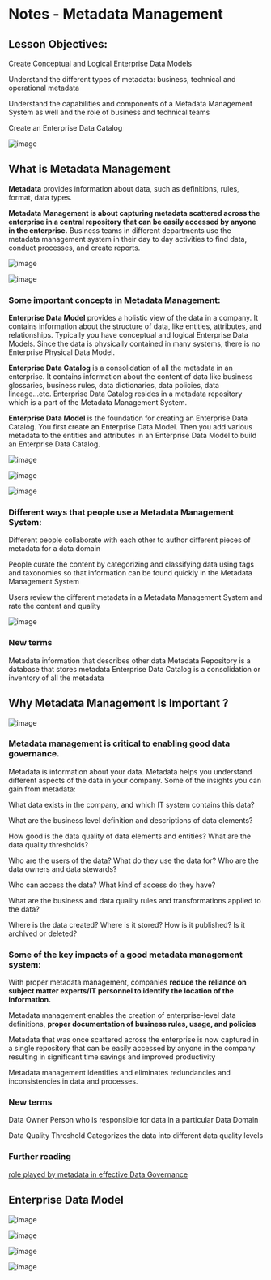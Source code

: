 # Notes - Metadata Management

## Lesson Objectives:

Create Conceptual and Logical Enterprise Data Models

Understand the different types of metadata: business, technical and operational metadata

Understand the capabilities and components of a Metadata Management System as well and the role of business and technical teams

Create an Enterprise Data Catalog

![image](https://user-images.githubusercontent.com/68102477/119624670-b8135a00-be4c-11eb-8c5e-61d21d72a17d.png)


## What is Metadata Management

**Metadata** provides information about data, such as definitions, rules, format, data types. 

**Metadata Management is about capturing metadata scattered across the enterprise in a central repository that can be easily accessed by anyone in the enterprise.**
Business teams in different departments use the metadata management system in their day to day activities to find data, conduct processes, and create reports. 

![image](https://user-images.githubusercontent.com/68102477/119623493-92d21c00-be4b-11eb-949d-76acdd678138.png)

![image](https://user-images.githubusercontent.com/68102477/119623566-a67d8280-be4b-11eb-8d9a-baeb57d32fa7.png)


### Some important concepts in Metadata Management:

**Enterprise Data Model** provides a holistic view of the data in a company. It contains information about the structure of data, like entities, attributes, and relationships. Typically you have conceptual and logical Enterprise Data Models. 
Since the data is physically contained in many systems, there is no Enterprise Physical Data Model.

**Enterprise Data Catalog** is a consolidation of all the metadata in an enterprise. It contains information about the content of data like business glossaries, business rules, data dictionaries, data policies, data lineage...etc. Enterprise Data Catalog resides in a metadata repository which is a part of the Metadata Management System.

**Enterprise Data Model** is the foundation for creating an Enterprise Data Catalog. You first create an Enterprise Data Model. Then you add various metadata to the entities and attributes in an Enterprise Data Model to build an Enterprise Data Catalog.

![image](https://user-images.githubusercontent.com/68102477/119623879-f1979580-be4b-11eb-8e68-f1602684682d.png)

![image](https://user-images.githubusercontent.com/68102477/119623973-08d68300-be4c-11eb-90d1-5fed2f2d9798.png)

![image](https://user-images.githubusercontent.com/68102477/119624191-37ecf480-be4c-11eb-8758-9a230cf0b735.png)



### Different ways that people use a Metadata Management System:

Different people collaborate with each other to author different pieces of metadata for a data domain

People curate the content by categorizing and classifying data using tags and taxonomies so that information can be found quickly in the Metadata Management System

Users review the different metadata in a Metadata Management System and rate the content and quality

![image](https://user-images.githubusercontent.com/68102477/119623795-dfb5f280-be4b-11eb-9a63-8cb9f6869ba9.png)


### New terms
Metadata information that describes other data
Metadata Repository is a database that stores metadata
Enterprise Data Catalog is a consolidation or inventory of all the metadata

## Why Metadata Management Is Important ?

![image](https://user-images.githubusercontent.com/68102477/119643852-9bcce880-be5f-11eb-8b53-ee81764c4ff0.png)

### Metadata management is critical to enabling good data governance.

Metadata is information about your data. Metadata helps you understand different aspects of the data in your company. Some of the insights you can gain from metadata:

What data exists in the company, and which IT system contains this data?

What are the business level definition and descriptions of data elements?

How good is the data quality of data elements and entities? What are the data quality thresholds?

Who are the users of the data? What do they use the data for? Who are the data owners and data stewards?

Who can access the data? What kind of access do they have?

What are the business and data quality rules and transformations applied to the data?

Where is the data created? Where is it stored? How is it published? Is it archived or deleted?

### Some of the key impacts of a good metadata management system:

With proper metadata management, companies **reduce the reliance on subject matter experts/IT personnel to identify the location of the information.**

Metadata management enables the creation of enterprise-level data definitions, **proper documentation of business rules, usage, and policies**

Metadata that was once scattered across the enterprise is now captured in a single repository that can be easily accessed by anyone in the company resulting in significant time savings and improved productivity

Metadata management identifies and eliminates redundancies and inconsistencies in data and processes.

### New terms
Data Owner Person who is responsible for data in a particular Data Domain

Data Quality Threshold Categorizes the data into different data quality levels

### Further reading
[role played by metadata in effective Data Governance](https://tdan.com/metadata-in-data-governance/1610)


## Enterprise Data Model

![image](https://user-images.githubusercontent.com/68102477/119646493-93c27800-be62-11eb-834b-fef687ec2be6.png)

![image](https://user-images.githubusercontent.com/68102477/119646620-b9e81800-be62-11eb-873f-9d0b2efed826.png)

![image](https://user-images.githubusercontent.com/68102477/119646657-c2405300-be62-11eb-9ddc-d19011bc40aa.png)

![image](https://user-images.githubusercontent.com/68102477/119646670-c66c7080-be62-11eb-9433-189f341939ba.png)




